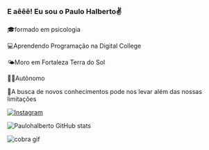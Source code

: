 ### E aêêê! Eu sou o Paulo Halberto✌️
🎓formado em psicologia

💻Aprendendo Programação na Digital College

🌤️Moro em Fortaleza Terra do Sol

👨‍💼Autônomo 

🚀A busca de novos conhecimentos pode nos levar além das nossas limitações

[![Instagram](https://img.shields.io/badge/Instagram-E4405F?style=for-the-badge&logo=instagram&logoColor=white)](https://instagram.com/paulohalbertoo)

![Paulohalberto GitHub stats](https://github-readme-stats.vercel.app/api?username=paulohalberto&show_icons=true&theme=gruvbox)

![ cobra gif ](https://github.com/paulohalberto/paulohalberto/blob/output/github-contribution-grid-snake.svg)


<!--
**paulohalberto/paulohalberto** is a ✨ _special_ ✨ repository because its `README.md` (this file) appears on your GitHub profile.

Here are some ideas to get you started:

- 🔭 I’m currently working on ...
- 🌱 I’m currently learning ...
- 👯 I’m looking to collaborate on ...
- 🤔 I’m looking for help with ...
- 💬 Ask me about ...
- 📫 How to reach me: ...
- 😄 Pronouns: ...
- ⚡ Fun fact: ...
-->

